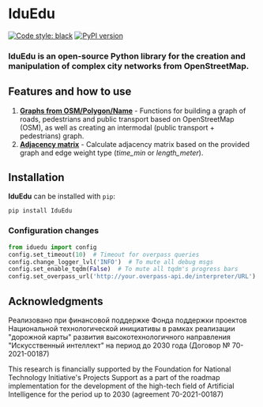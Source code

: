 # IduEdu

[![Code style: black](https://img.shields.io/badge/code%20style-black-000000.svg)](https://github.com/psf/black)
[![PyPI version](https://img.shields.io/pypi/v/iduedu.svg)](https://pypi.org/project/iduedu/)

### IduEdu is an open-source Python library for the creation and manipulation of complex city networks from OpenStreetMap.

## Features and how to use

1. **[Graphs from OSM/Polygon/Name](./examples/get_any_graph.ipynb)** - Functions for building a graph of roads,
   pedestrians and public transport based on OpenStreetMap (OSM), as well as creating an intermodal (public transport +
   pedestrians) graph.
2. **[Adjacency matrix](./examples/calc_adj_matrix.ipynb)** - Calculate adjacency matrix based on the provided graph and
   edge weight type (_time_min_ or _length_meter_). 

## Installation

**IduEdu** can be installed with ``pip``:

```
pip install IduEdu
```

### Configuration changes

```python
from iduedu import config
config.set_timeout(10)  # Timeout for overpass queries
config.change_logger_lvl('INFO')  # To mute all debug msgs
config.set_enable_tqdm(False)  # To mute all tqdm's progress bars
config.set_overpass_url('http://your.overpass-api.de/interpreter/URL')
```

## Acknowledgments

Реализовано при финансовой поддержке Фонда поддержки проектов Национальной технологической инициативы в рамках реализации "дорожной карты" развития высокотехнологичного направления "Искусственный интеллект" на период до 2030 года (Договор № 70-2021-00187)

This research is financially supported by the Foundation for National Technology Initiative's Projects Support as a part of the roadmap implementation for the development of the high-tech field of Artificial Intelligence for the period up to 2030 (agreement 70-2021-00187)
